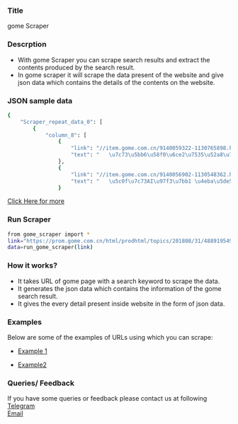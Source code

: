 ### Title

gome Scraper

### Descrption

* With gome Scraper you can scrape search results and extract the contents produced by the search result.
* In gome scraper it will scrape the data present of the website and give json data which contains the details of the contents on the website.

### JSON sample data
```sh
{
    "Scraper_repeat_data_0": [
        {
            "column_8": [
                {
                    "link": "//item.gome.com.cn/9140059322-1130765898.html",
                    "text": "   \u7c73\u5bb6\u58f0\u6ce2\u7535\u52a8\u7259\u5237T100  \u5475\u62a4\u7259\u9f88 IPX7\u9632\u6c34 \uffe535.00 \u7acb\u5373\u8d2d\u4e70  "
                },
                {
                    "link": "//item.gome.com.cn/9140056902-1130548362.html",
                    "text": "   \u5c0f\u7c73AI\u97f3\u7bb1 \u4eba\u5de5\u667a\u80fd\u97f3\u54cd \uffe5176.00 \u7acb\u5373\u8d2d\u4e70  "
                }
```

[Click Here for more](https://datakund-scraper.s3.amazonaws.com/datakund_DS3NEMP9REWJT0H_json.json)

### Run Scraper
```sh
from gome_scraper import *
link="https://prom.gome.com.cn/html/prodhtml/topics/201808/31/4889195497.html?intcmp=sy-1000060873-5"
data=run_gome_scraper(link)
```

### How it works?
* It takes URL of gome page with a search keyword to scrape the data.
* It generates the json data which contains the information of the gome search result.
* It gives the every detail present inside website in the form of json data.


### Examples
Below are some of the examples of URLs using which you can scrape:

* [Example 1](https://prom.gome.com.cn/html/prodhtml/topics/201709/18/7456103420.html?intcmp=sy-1000060873-1)

* [Example2](https://prom.gome.com.cn/html/prodhtml/topics/201808/31/4889195497.html?intcmp=sy-1000060873-5)


### Queries/ Feedback
If you have some queries or feedback please contact us at following    
[Telegram](https://t.me/datakund)  
[Email](abhishek@datakund.com)









